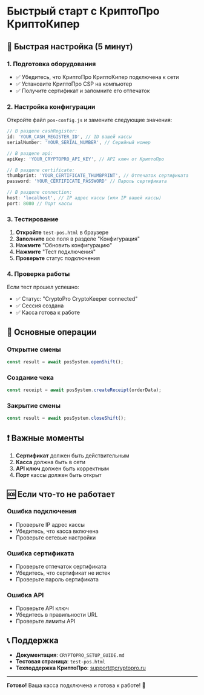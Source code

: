 # Быстрый старт с КриптоПро КриптоКипер

## 🚀 Быстрая настройка (5 минут)

### 1. Подготовка оборудования
- ✅ Убедитесь, что КриптоПро КриптоКипер подключена к сети
- ✅ Установите КриптоПро CSP на компьютер
- ✅ Получите сертификат и запомните его отпечаток

### 2. Настройка конфигурации

Откройте файл `pos-config.js` и замените следующие значения:

```javascript
// В разделе cashRegister:
id: 'YOUR_CASH_REGISTER_ID', // ID вашей кассы
serialNumber: 'YOUR_SERIAL_NUMBER', // Серийный номер

// В разделе api:
apiKey: 'YOUR_CRYPTOPRO_API_KEY', // API ключ от КриптоПро

// В разделе certificate:
thumbprint: 'YOUR_CERTIFICATE_THUMBPRINT', // Отпечаток сертификата
password: 'YOUR_CERTIFICATE_PASSWORD' // Пароль сертификата

// В разделе connection:
host: 'localhost', // IP адрес кассы (или IP вашей кассы)
port: 8080 // Порт кассы
```

### 3. Тестирование

1. **Откройте** `test-pos.html` в браузере
2. **Заполните** все поля в разделе "Конфигурация"
3. **Нажмите** "Обновить конфигурацию"
4. **Нажмите** "Тест подключения"
5. **Проверьте** статус подключения

### 4. Проверка работы

Если тест прошел успешно:
- ✅ Статус: "CryptoPro CryptoKeeper connected"
- ✅ Сессия создана
- ✅ Касса готова к работе

## 🔧 Основные операции

### Открытие смены
```javascript
const result = await posSystem.openShift();
```

### Создание чека
```javascript
const receipt = await posSystem.createReceipt(orderData);
```

### Закрытие смены
```javascript
const result = await posSystem.closeShift();
```

## ❗ Важные моменты

1. **Сертификат** должен быть действительным
2. **Касса** должна быть в сети
3. **API ключ** должен быть корректным
4. **Порт** кассы должен быть открыт

## 🆘 Если что-то не работает

### Ошибка подключения
- Проверьте IP адрес кассы
- Убедитесь, что касса включена
- Проверьте сетевые настройки

### Ошибка сертификата
- Проверьте отпечаток сертификата
- Убедитесь, что сертификат не истек
- Проверьте пароль сертификата

### Ошибка API
- Проверьте API ключ
- Убедитесь в правильности URL
- Проверьте лимиты API

## 📞 Поддержка

- **Документация**: `CRYPTOPRO_SETUP_GUIDE.md`
- **Тестовая страница**: `test-pos.html`
- **Техподдержка КриптоПро**: support@cryptopro.ru

---

**Готово!** Ваша касса подключена и готова к работе! 🎉
